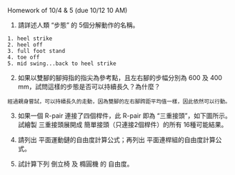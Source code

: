 Homework of 10/4 & 5 (due 10/12 10 AM)

1. 請詳述人類 “步態” 的 5個分解動作的名稱。
```
1. heel strike
2. heel off
3. full foot stand
4. toe off 
5. mid swing...back to heel strike
```
2. 如果以雙腳的腳拇指的指尖為參考點，且左右腳的步幅分別為 600 及 400 mm，試問這樣的步態是否可以持續長久？為什麼？
```
經過親身嘗試，可以持續長久的走動，因為雙腳的左右腳跨距平均值一樣，因此依然可以行動。
```
3. 如果一個 R-pair 連接了四個桿件，此 R-pair 即為 “三重接頭”，如下圖所示。試繪製 三重接頭展開成 簡單接頭（只連接2個桿件）的所有 16種可能結果。

4. 請列出 平面運動鏈的自由度計算公式；再列出 平面連桿組的自由度計算公式。

5. 試計算下列 倒立椅 及 橢圓機 的 自由度。
